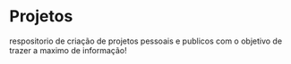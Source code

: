 # Projetos

 respositorio de criação de projetos pessoais e publicos com o 
 objetivo de trazer a maximo de informação!
